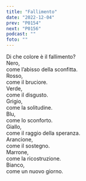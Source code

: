 ```yaml
---
title: "Fallimento"
date: "2022-12-04"
prev: "P0154"
next: "P0156"
podcast: ""
foto: ""
---
```


Di che colore è il fallimento?  
Nero,  
come l’abisso della sconfitta.  
Rosso,  
come il bruciore.  
Verde,  
come il disgusto.  
Grigio,  
come la solitudine.  
Blu,  
come lo sconforto.  
Giallo,  
come il raggio della speranza.  
Arancione,  
come il sostegno.  
Marrone,  
come la ricostruzione.  
Bianco,  
come un nuovo giorno.
